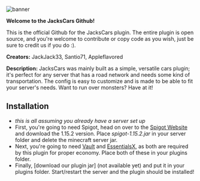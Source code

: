 ![banner](https://user-images.githubusercontent.com/30203676/79029382-c96ea980-7b59-11ea-9e22-81386118ea5a.png)

**Welcome to the JacksCars Github!**

This is the official Github for the JacksCars plugin. The entire plugin is open source, and you're welcome to contribute or copy code as you wish, just be sure to credit us if you do :).

**Creators:** JackJack33, Santio71, Appleflavored

**Description:** JacksCars was mainly built as a simple, versatile cars plugin; it's perfect for any server that has a road network and needs some kind of transportation. The config is easy to customize and is made to be able to fit your server's needs. Want to run over monsters? Have at it!

## Installation
* *this is all assuming you already have a server set up*
* First, you're going to need Spigot, head on over to the [Spigot Website](https://getbukkit.org/download/spigot) and download the 1.15.2 version. Place _spigot-1.15.2.jar_ in your server folder and delete the minecraft server jar.
* Next, you're going to need [Vault](https://www.spigotmc.org/resources/vault.34315/) and [EssentialsX](https://www.spigotmc.org/resources/essentialsx.9089/), as both are required by this plugin for proper economy. Place both of these in your plugins folder.
* Finally, [download our plugin jar] (not available yet) and put it in your plugins folder. Start/restart the server and the plugin should be installed!
